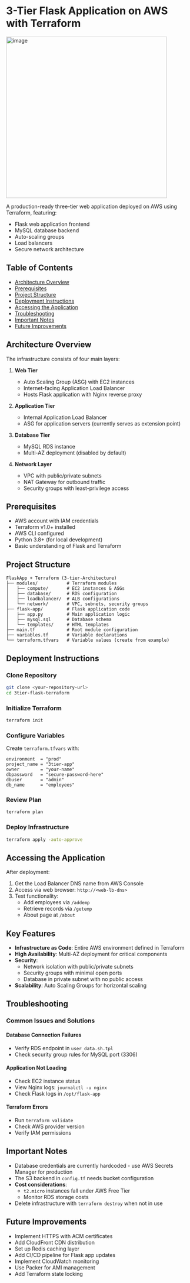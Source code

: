 # 3-Tier Flask Application on AWS with Terraform

<img width="437" alt="image" src="https://github.com/user-attachments/assets/c993666b-3ee3-46bc-8ad2-1dbcb790c68a" />


A production-ready three-tier web application deployed on AWS using Terraform, featuring:
- Flask web application frontend
- MySQL database backend
- Auto-scaling groups
- Load balancers
- Secure network architecture

## Table of Contents
- [Architecture Overview](#architecture-overview)
- [Prerequisites](#prerequisites)
- [Project Structure](#project-structure)
- [Deployment Instructions](#deployment-instructions)
- [Accessing the Application](#accessing-the-application)
- [Troubleshooting](#troubleshooting)
- [Important Notes](#important-notes)
- [Future Improvements](#future-improvements)

## Architecture Overview
The infrastructure consists of four main layers:

1. **Web Tier**
   - Auto Scaling Group (ASG) with EC2 instances
   - Internet-facing Application Load Balancer
   - Hosts Flask application with Nginx reverse proxy

2. **Application Tier**
   - Internal Application Load Balancer
   - ASG for application servers (currently serves as extension point)

3. **Database Tier**
   - MySQL RDS instance
   - Multi-AZ deployment (disabled by default)

4. **Network Layer**
   - VPC with public/private subnets
   - NAT Gateway for outbound traffic
   - Security groups with least-privilege access

## Prerequisites
- AWS account with IAM credentials
- Terraform v1.0+ installed
- AWS CLI configured
- Python 3.8+ (for local development)
- Basic understanding of Flask and Terraform

## Project Structure
```text
FlaskApp + Terraform (3-tier-Architecture)
├── modules/           # Terraform modules
│   ├── compute/       # EC2 instances & ASGs
│   ├── database/      # RDS configuration
│   ├── loadbalancer/  # ALB configurations
│   └── network/       # VPC, subnets, security groups
├── flask-app/         # Flask application code
│   ├── app.py         # Main application logic
│   ├── mysql.sql      # Database schema
│   └── templates/     # HTML templates
├── main.tf            # Root module configuration
├── variables.tf       # Variable declarations
└── terraform.tfvars   # Variable values (create from example)
```

## Deployment Instructions
### Clone Repository
```bash
git clone <your-repository-url>
cd 3tier-flask-terraform
```

### Initialize Terraform
```bash
terraform init
```

### Configure Variables
Create `terraform.tfvars` with:
```hcl
environment  = "prod"
project_name = "3tier-app"
owner        = "your-name"
dbpassword   = "secure-password-here"
dbuser       = "admin"
db_name      = "employees"
```

### Review Plan
```bash
terraform plan
```

### Deploy Infrastructure
```bash
terraform apply -auto-approve
```

## Accessing the Application
After deployment:

1. Get the Load Balancer DNS name from AWS Console
2. Access via web browser: `http://<web-lb-dns>`
3. Test functionality:
   - Add employees via `/addemp`
   - Retrieve records via `/getemp`
   - About page at `/about`

## Key Features
- **Infrastructure as Code**: Entire AWS environment defined in Terraform
- **High Availability**: Multi-AZ deployment for critical components
- **Security**:
  - Network isolation with public/private subnets
  - Security groups with minimal open ports
  - Database in private subnet with no public access
- **Scalability**: Auto Scaling Groups for horizontal scaling

## Troubleshooting
### Common Issues and Solutions
#### Database Connection Failures
- Verify RDS endpoint in `user_data.sh.tpl`
- Check security group rules for MySQL port (3306)

#### Application Not Loading
- Check EC2 instance status
- View Nginx logs: `journalctl -u nginx`
- Check Flask logs in `/opt/flask-app`

#### Terraform Errors
- Run `terraform validate`
- Check AWS provider version
- Verify IAM permissions

## Important Notes
- Database credentials are currently hardcoded - use AWS Secrets Manager for production
- The S3 backend in `config.tf` needs bucket configuration
- **Cost considerations**:
  - `t2.micro` instances fall under AWS Free Tier
  - Monitor RDS storage costs
- Delete infrastructure with `terraform destroy` when not in use

## Future Improvements
- Implement HTTPS with ACM certificates
- Add CloudFront CDN distribution
- Set up Redis caching layer
- Add CI/CD pipeline for Flask app updates
- Implement CloudWatch monitoring
- Use Packer for AMI management
- Add Terraform state locking

